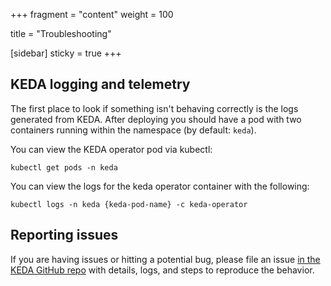 +++
fragment = "content"
weight = 100

title = "Troubleshooting"

[sidebar]
  sticky = true
+++

## KEDA logging and telemetry

The first place to look if something isn't behaving correctly is the logs generated from KEDA.  After deploying you should have a pod with two containers running within the namespace (by default: `keda`).

You can view the KEDA operator pod via kubectl:

```cli
kubectl get pods -n keda
```

You can view the logs for the keda operator container with the following:

```cli
kubectl logs -n keda {keda-pod-name} -c keda-operator
```

## Reporting issues

If you are having issues or hitting a potential bug, please file an issue [in the KEDA GitHub repo](https://github.com/kedacore/keda/issues/new/choose) with details, logs, and steps to reproduce the behavior.